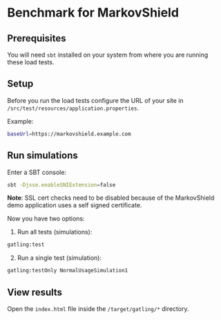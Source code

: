 # Benchmark for MarkovShield

## Prerequisites
You will need `sbt` installed on your system from where you are running these load tests.

## Setup
Before you run the load tests configure the URL of your site in `/src/test/resources/application.properties`.

Example:
```bash
baseUrl=https://markovshield.example.com
```

## Run simulations
Enter a SBT console:
```bash
sbt -Djsse.enableSNIExtension=false
```
**Note**: SSL cert checks need to be disabled because of the MarkovShield demo application uses a self signed certificate.

Now you have two options:
1. Run all tests (simulations):
```bash
gatling:test
```
2. Run a single test (simulation):
```bash
gatling:testOnly NormalUsageSimulation1
```

## View results
Open the `index.html` file inside the `/target/gatling/*` directory.